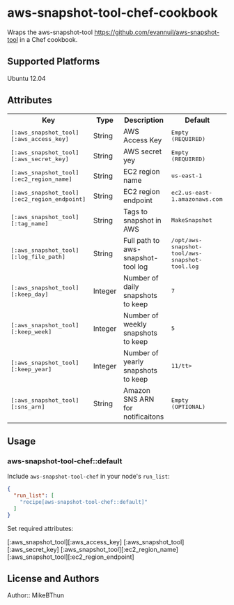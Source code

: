 # aws-snapshot-tool-chef-cookbook

Wraps the aws-snapshot-tool <https://github.com/evannuil/aws-snapshot-tool> in a Chef cookbook.


## Supported Platforms

Ubuntu 12.04

## Attributes

<table>
  <tr>
    <th>Key</th>
    <th>Type</th>
    <th>Description</th>
    <th>Default</th>
  </tr>
  <tr>
    <td><tt>[:aws_snapshot_tool][:aws_access_key]</tt></td>
    <td>String</td>
    <td>AWS Access Key</td>
    <td><tt>Empty (REQUIRED)</tt></td>
  </tr>
  <tr>
    <td><tt>[:aws_snapshot_tool][:aws_secret_key]</tt></td>
    <td>String</td>
    <td>AWS secret yey</td>
    <td><tt>Empty (REQUIRED)</tt></td>
  </tr>

  <tr>
    <td><tt>[:aws_snapshot_tool][:ec2_region_name]</tt></td>
    <td>String</td>
    <td>EC2 region name</td>
    <td><tt>us-east-1</tt></td>
  </tr>


   <tr>
    <td><tt>[:aws_snapshot_tool][:ec2_region_endpoint]</tt></td>
    <td>String</td>
    <td>EC2 region endpoint</td>
    <td><tt>ec2.us-east-1.amazonaws.com</tt></td>
  </tr>


   <tr>
    <td><tt>[:aws_snapshot_tool][:tag_name]</tt></td>
    <td>String</td>
    <td>Tags to snapshot in AWS</td>
    <td><tt>MakeSnapshot</tt></td>
  </tr>


   <tr>
    <td><tt>[:aws_snapshot_tool][:log_file_path]</tt></td>
    <td>String</td>
    <td>Full path to aws-snapshot-tool log</td>
    <td><tt>/opt/aws-snapshot-tool/aws-snapshot-tool.log</tt></td>
  </tr>


   <tr>
    <td><tt>[:aws_snapshot_tool][:keep_day]</tt></td>
    <td>Integer</td>
    <td>Number of daily snapshots to keep</td>
    <td><tt>7</tt></td>
  </tr>



   <tr>
    <td><tt>[:aws_snapshot_tool][:keep_week]</tt></td>
    <td>Integer</td>
    <td>Number of weekly snapshots to keep</td>
    <td><tt>5</tt></td>
  </tr>


   <tr>
    <td><tt>[:aws_snapshot_tool][:keep_year]</tt></td>
    <td>Integer</td>
    <td>Number of yearly snapshots to keep</td>
    <td><tt>11/tt></td>
  </tr>


 
   <tr>
    <td><tt>[:aws_snapshot_tool][:sns_arn]</tt></td>
    <td>String</td>
    <td>Amazon SNS ARN for notificaitons</td>
    <td><tt>Empty (OPTIONAL)</tt></td>
  </tr>




</table>


  


## Usage

### aws-snapshot-tool-chef::default

Include `aws-snapshot-tool-chef` in your node's `run_list`:

```json
{
  "run_list": [
    "recipe[aws-snapshot-tool-chef::default]"
  ]
}
```

Set required attributes:

[:aws_snapshot_tool][:aws_access_key]
[:aws_snapshot_tool][:aws_secret_key]
[:aws_snapshot_tool][:ec2_region_name]
[:aws_snapshot_tool][:ec2_region_endpoint]

 
## License and Authors

Author:: MikeBThun

